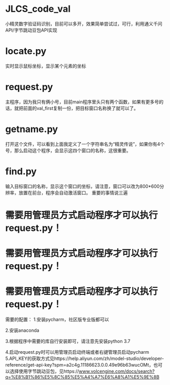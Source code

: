 # JLCS_code_val
小精灵数字验证码识别，目前可以多开，效果简单尝试过，可行，利用通义千问API/字节跳动豆包API实现

# locate.py
实时显示鼠标坐标，显示某个元素的坐标
# request.py
主程序，因为我只有俩小号，目前main程序里头只有两个函数，如果有更多号的话，就把前面的val_first复制一份，把目标窗口名称换了就可以了。
# getname.py
打开这个文件，可以看到上面我定义了一个字符串名为“精灵传说”，如果你有4个号，那么启动这个程序，会显示这四个窗口的名称，这很重要。
# find.py
输入目标窗口的名称，显示这个窗口的坐标，请注意，窗口可以改为800*600分辨率，放置在前台，程序会自动激活窗口。
重要的事情说三遍
# 需要用管理员方式启动程序才可以执行request.py！
# 需要用管理员方式启动程序才可以执行request.py！
# 需要用管理员方式启动程序才可以执行request.py！
需要的配置：
1.安装pycharm，社区版专业版都可以

2.安装anaconda

3.根据程序中需要的库自行安装即可，请注意先安装python 3.7

4.启动request.py时可以用管理员启动终端或者右键管理员启动pycharm
5.API_KEY的获取方式见https://help.aliyun.com/zh/model-studio/developer-reference/get-api-key?spm=a2c4g.11186623.0.0.49e96b63wucOMt，也可以选择使用字节跳动豆包，见https://www.volcengine.com/docs/search?q=%E8%B1%86%E5%8C%85%E5%A4%A7%E6%A8%A1%E5%9E%8B

